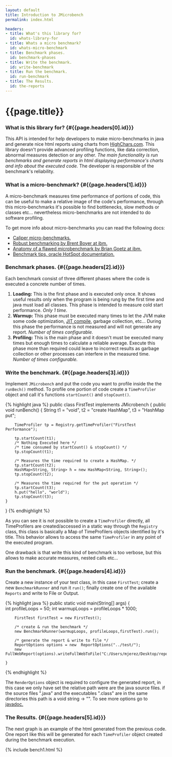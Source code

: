 ```yaml
---
layout: default
title: Introduction to JMicrobench
permalink: index.html

headers:
- title: What's this library for?
  id: whats-library-for
- title: Whats a micro benchmark?
  id: whats-micro-benchmark
- title: Benchmark phases.
  id: benchmark-phases
- title: Write the benchmark.
  id: write-benchmark
- title: Run the benchmark.
  id: run-benchmark
- title: The Results.
  id: the-reports
---
```


# {{page.title}}


### What is this library for?   {#{{page.headers[0].id}}}
This API is intended for help developers to make micro-benchmarks in java and generate nice html reports using charts from [HighChars.com](http://www.highcharts.com/). This library doesn't provide advanced profiling functions, like data correction, abnormal measures detection or any other. *The main functionality is run benchmarks and generate reports in html displaying performance's charts and info about the executed code.* The developer is responsible of the benchmark's reliability.


### What is a micro-benchmark?  {#{{page.headers[1].id}}}
A micro-benchmark measures time performance of portions of code, this can be useful to make a relative image of the code's performance, through this micro-benchmarks it's possible to find bottlenecks, slow methods or classes etc... nevertheless micro-benchmarks are not intended to do software profiling. 

To get more info about micro-benchmarks you can read the following docs:

* [Caliper micro-benchmarks.](https://code.google.com/p/caliper/wiki/JavaMicrobenchmarks)
* [Robust benchmarking by Brent Boyer at ibm.](http://www.ibm.com/developerworks/java/library/j-benchmark1/index.html)
* [Anatomy of a flawed microbenchmark by Brian Goetz at ibm.](http://www.ibm.com/developerworks/java/library/j-jtp02225/index.html)
* [Benchmark tips, oracle HotSpot documentation.](https://wikis.oracle.com/display/HotSpotInternals/MicroBenchmarks) 
 
### Benchmark phases.  {#{{page.headers[2].id}}}
Each benchmark consist of three different phases where the code is executed a concrete number of times.

1. **Loading:** This is the first phase and is executed only once. It shows useful results only when the program is being rung by the first time and java must load all classes. This phase is intended to measure cold start performance. *Only 1 time.*
2. **Warmup:** This phase must be executed many times to let the JVM make some code optimization, [JIT compile](http://en.wikipedia.org/wiki/Just-in-time_compilation), garbage collection, etc... During this phase the performance is not measured and will not generate any report. *Number of times configurable.*
3. **Profiling:** This is the main phase and it doesn't must be executed many times but enough times to calculate a reliable average. Execute this phase more than required could leave to incorrect results as garbage collection or other processes can interfere in the measured time. *Number of times configurable.* 

### Write the benchmark.  {#{{page.headers[3].id}}}
Implement `JMicrobench` and put the code you want to profile inside the the `runBech()` method. To profile one portion of code create a `TimeProfiler` object and call it's functions `startCount()` and `stopCount()`.

{% highlight java %}
public class FirstTest implements JMicrobench {
	public void runBench() {
		String t1 = "void", t2 = "create HashMap", t3 = "HashMap put";
			
		TimeProfiler tp = Registry.getTimeProfiler("FirstTest Performance");
		
		tp.startCount(t1);
		/* Nothing Executed here */
		/* time consumed by startCount() & stopCount() */
		tp.stopCount(t1);

		/* Measures the time required to create a HashMap. */
		tp.startCount(t2);
		HashMap<String, String> h = new HashMap<String, String>();
		tp.stopCount(t2);

		/* Measures the time required for the put operation */
		tp.startCount(t3);
		h.put("hello", "world");
		tp.stopCount(t3);	
	}
}
{% endhighlight %}


As you can see it is not possible to create a `TimeProfiler` directly, all TimeProfilers are created/accessed in a static way through the `Registry` class, this class is basically a Map of TimeProfilers objects identified by it's title. This behavior allows to access the same `TimeProfiler` in any point of the executed program. 

One drawback is that write this kind of benchmark is too verbose, but this allows to make accurate measures, nested calls etc...


### Run the benchmark.    {#{{page.headers[4].id}}}
Create a new instance of your test class, in this case `FirstTest`; create a new `BenchmarkRunner` and run it `run()`;  finally create one of the available `Reports` and write to File or Output.

{% highlight java %}
	public static void main(String[] args) {		
		int profileLoops = 50;
		int warmupLoops = profileLoops * 1000;
		
		FirstTest firstTest = new FirstTest();

		/* create & run the benchmark */
		new BenchmarkRunner(warmupLoops, profileLoops,firstTest).run();

		/* generate the report & write to file */	
		ReportOptions options = new  ReportOptions("../test/");
		new FullWebReport(options).writeFullWebToFile("C:/Users/mjerez/Desktop/report.html");

	}		
{% endhighlight %}

The `RenderOptions` object is required to configure the generated report, in this case we only have set the relative path were are the java source files. if the source files ".java" and the executables ".class" are in the same directories this path is a void string -> "". To see more options go to [javadoc.](http://m-jerez.github.com/JMicrobenchs/doc/mjerez/jmicrobench/reports/ReportOptions.html)

### The Results.   {#{{page.headers[5].id}}}
The next graph is an example of the html generated from the previous code. One report like this will be generated for each `TimeProfiler` object created during the benchmark execution.

{% include bench1.html   %}




